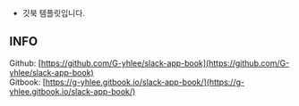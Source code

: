 
* 깃북 템플릿입니다.

## INFO

Github: [https://github.com/G-yhlee/slack-app-book](https://github.com/G-yhlee/slack-app-book)  
Gitbook: [https://g-yhlee.gitbook.io/slack-app-book/](https://g-yhlee.gitbook.io/slack-app-book/)

